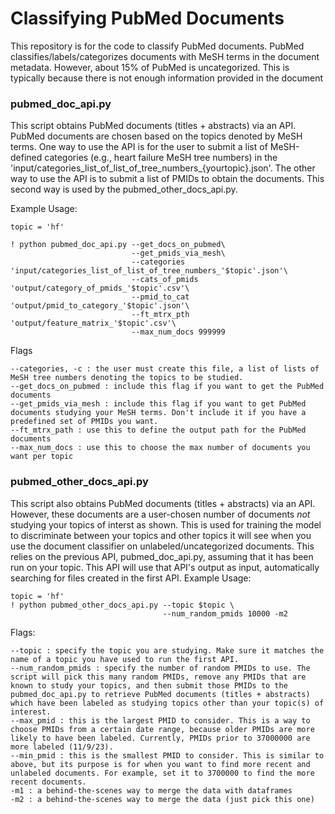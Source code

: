 # Classifying PubMed Documents
This repository is for the code to classify PubMed documents. PubMed classifies/labels/categorizes documents with MeSH terms in the document metadata. However, about 15% of PubMed is uncategorized. This is typically because there is not enough information provided in the document 

### pubmed_doc_api.py
This script obtains PubMed documents (titles + abstracts) via an API. PubMed documents are chosen based on the topics denoted by MeSH terms. One way to use the API is for the user to submit a list of MeSH-defined categories (e.g., heart failure MeSH tree numbers) in the 'input/categories_list_of_list_of_tree_numbers_{yourtopic}.json'. The other way to use the API is to submit a list of PMIDs to obtain the documents. This second way is used by the pubmed_other_docs_api.py.

Example Usage:
```
topic = 'hf'

! python pubmed_doc_api.py --get_docs_on_pubmed\
                           --get_pmids_via_mesh\
                           --categories 'input/categories_list_of_list_of_tree_numbers_'$topic'.json'\
                           --cats_of_pmids 'output/category_of_pmids_'$topic'.csv'\
                           --pmid_to_cat 'output/pmid_to_category_'$topic'.json'\
                           --ft_mtrx_pth 'output/feature_matrix_'$topic'.csv'\
                           --max_num_docs 999999
```

Flags
```
--categories, -c : the user must create this file, a list of lists of MeSH tree numbers denoting the topics to be studied.
--get_docs_on_pubmed : include this flag if you want to get the PubMed documents
--get_pmids_via_mesh : include this flag if you want to get PubMed documents studying your MeSH terms. Don't include it if you have a predefined set of PMIDs you want.
--ft_mtrx_path : use this to define the output path for the PubMed documents
--max_num_docs : use this to choose the max number of documents you want per topic
```

### pubmed_other_docs_api.py
This script also obtains PubMed documents (titles + abstracts) via an API. However, these documents are a user-chosen number of documents *not* studying your topics of interst as shown. This is used for training the model to discriminate between your topics and other topics it will see when you use the document classifier on unlabeled/uncategorized documents. This relies on the previous API, pubmed_doc_api.py, assuming that it has been run on your topic. This API will use that API's output as input, automatically searching for files created in the first API. 
Example Usage:
```
topic = 'hf'
! python pubmed_other_docs_api.py --topic $topic \
                                  --num_random_pmids 10000 -m2 
```
Flags:
```
--topic : specify the topic you are studying. Make sure it matches the name of a topic you have used to run the first API.
--num_random_pmids : specify the number of random PMIDs to use. The script will pick this many random PMIDs, remove any PMIDs that are known to study your topics, and then submit those PMIDs to the pubmed_doc_api.py to retrieve PubMed documents (titles + abstracts) which have been labeled as studying topics other than your topic(s) of interest.
--max_pmid : this is the largest PMID to consider. This is a way to choose PMIDs from a certain date range, because older PMIDs are more likely to have been labeled. Currently, PMIDs prior to 37000000 are more labeled (11/9/23).
--min_pmid : this is the smallest PMID to consider. This is similar to above, but its purpose is for when you want to find more recent and unlabeled documents. For example, set it to 3700000 to find the more recent documents.
-m1 : a behind-the-scenes way to merge the data with dataframes
-m2 : a behind-the-scenes way to merge the data (just pick this one)
```
